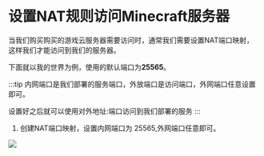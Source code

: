 # 设置NAT规则访问Minecraft服务器


当我们购买购买的游戏云服务器需要访问时，通常我们需要设置NAT端口映射，这样我们才能访问到我们的服务器。

下面就以我的世界为例，使用的默认端口为**25565**。

:::tip
内网端口是我们部署的服务端口，外放端口是访问端口，外网端口任意设置即可。

设置好之后就可以使用对外地址:端口访问到我们部署的服务
:::


1. 创建NAT端口映射，设置内网端口为 25565,外网端口任意即可。

![](https://cn-sy1.rains3.com/rainyun-assets/pic/2024/07/20240718142818_e0efdd0238cda5871dc2b24718a293e1.png)

